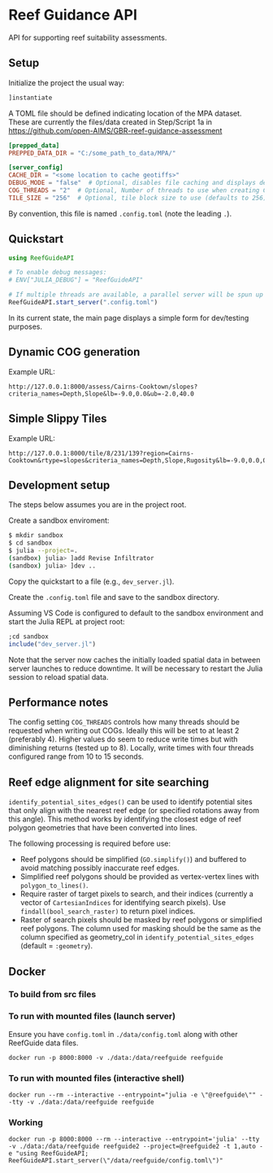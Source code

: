 # Reef Guidance API

API for supporting reef suitability assessments.

## Setup

Initialize the project the usual way:

```julia
]instantiate
```

A TOML file should be defined indicating location of the MPA dataset.
These are currently the files/data created in Step/Script 1a in https://github.com/open-AIMS/GBR-reef-guidance-assessment

```toml
[prepped_data]
PREPPED_DATA_DIR = "C:/some_path_to_data/MPA/"

[server_config]
CACHE_DIR = "<some location to cache geotiffs>"
DEBUG_MODE = "false"  # Optional, disables file caching and displays debug logs
COG_THREADS = "2"  # Optional, Number of threads to use when creating COGs (defaults to 1)
TILE_SIZE = "256"  # Optional, tile block size to use (defaults to 256)
```

By convention, this file is named `.config.toml` (note the leading `.`).

## Quickstart

```julia
using ReefGuideAPI

# To enable debug messages:
# ENV["JULIA_DEBUG"] = "ReefGuideAPI"

# If multiple threads are available, a parallel server will be spun up
ReefGuideAPI.start_server(".config.toml")
```

In its current state, the main page displays a simple form for dev/testing purposes.

## Dynamic COG generation

Example URL:

```code
http://127.0.0.1:8000/assess/Cairns-Cooktown/slopes?criteria_names=Depth,Slope&lb=-9.0,0.0&ub=-2.0,40.0
```

## Simple Slippy Tiles

Example URL:

```code
http://127.0.0.1:8000/tile/8/231/139?region=Cairns-Cooktown&rtype=slopes&criteria_names=Depth,Slope,Rugosity&lb=-9.0,0.0,0.0&ub=-2.0,40.0,0.0
```

## Development setup

The steps below assumes you are in the project root.

Create a sandbox enviroment:

```bash
$ mkdir sandbox
$ cd sandbox
$ julia --project=.
(sandbox) julia> ]add Revise Infiltrator
(sandbox) julia> ]dev ..
```

Copy the quickstart to a file (e.g., `dev_server.jl`).

Create the `.config.toml` file and save to the sandbox directory.

Assuming VS Code is configured to default to the sandbox environment and start the
Julia REPL at project root:

```julia
;cd sandbox
include("dev_server.jl")
```

Note that the server now caches the initially loaded spatial data in between server
launches to reduce downtime. It will be necessary to restart the Julia session to reload
spatial data.

## Performance notes

The config setting `COG_THREADS` controls how many threads should be requested when writing
out COGs. Ideally this will be set to at least 2 (preferably 4).
Higher values do seem to reduce write times but with diminishing returns (tested up to 8).
Locally, write times with four threads configured range from 10 to 15 seconds.

## Reef edge alignment for site searching
`identify_potential_sites_edges()` can be used to identify potential sites that only align with
the nearest reef edge (or specified rotations away from this angle).
This method works by identifying the closest edge of reef polygon geometries that have been
converted into lines.

The following processing is required before use:
- Reef polygons should be simplified (`GO.simplify()`) and buffered to avoid matching possibly inaccurate reef edges.
- Simplified reef polygons should be provided as vertex-vertex lines with `polygon_to_lines()`.
- Require raster of target pixels to search, and their indices (currently a vector of `CartesianIndices` for identifying search pixels). Use `findall(bool_search_raster)` to return pixel indices.
- Raster of search pixels should be masked by reef polygons or simplified reef polygons.
The column used for masking should be the same as the column specified as geometry_col in
`identify_potential_sites_edges` (default = `:geometry`).

## Docker

### To build from src files


### To run with mounted files (launch server)

Ensure you have `config.toml` in `./data/config.toml` along with other ReefGuide data files.

```
docker run -p 8000:8000 -v ./data:/data/reefguide reefguide
```

### To run with mounted files (interactive shell)

```
docker run --rm --interactive --entrypoint="julia -e \"@reefguide\"" --tty -v ./data:/data/reefguide reefguide
```

### Working 

```
docker run -p 8000:8000 --rm --interactive --entrypoint='julia' --tty -v ./data:/data/reefguide reefguide2 --project=@reefguide2 -t 1,auto -e "using ReefGuideAPI; ReefGuideAPI.start_server(\"/data/reefguide/config.toml\")"
```